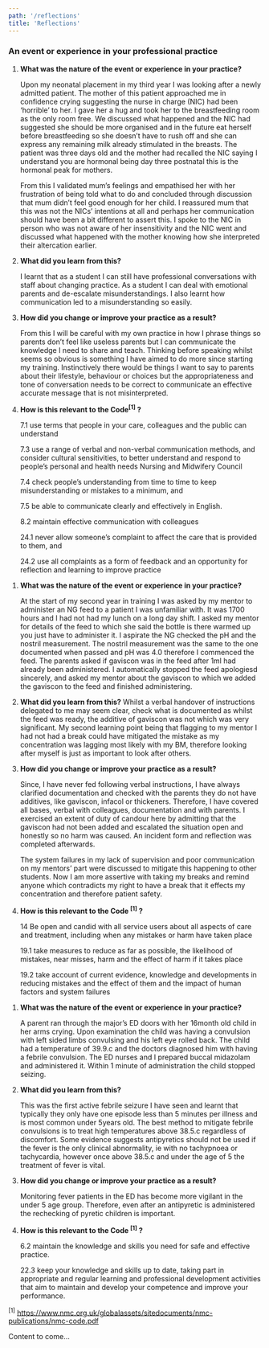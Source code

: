 ```yaml
---
path: '/reflections'
title: 'Reflections'
---
```






<div class="reflections">

<react-collapsible trigger="Student Year 2015-2018">

<div class="reflection one" id="one">
<div class="reflection__content">

### An event or experience in your professional practice

<react-collapsible trigger="1. Parent complaining about another member of staff – maintaining professional">

  1. **What was the nature of the event or experience in your practice?**

       Upon my neonatal placement in my third year I was looking after a newly admitted patient. The mother of this patient approached me in confidence crying suggesting the nurse in charge (NIC) had been ‘horrible’ to her. I gave her a hug and took her to the breastfeeding room as the only room free. We discussed what happened and the NIC had suggested she should be more organised and in the future eat herself before breastfeeding so she doesn’t have to rush off and she can express any remaining milk already stimulated in the breasts. The patient was three days old and the mother had recalled the NIC saying I understand you are hormonal being day three postnatal this is the hormonal peak for mothers.

       From this I validated mum’s feelings and empathised her with her frustration of being told what to do and concluded through discussion that mum didn’t feel good enough for her child. I reassured mum that this was not the NICs’ intentions at all and perhaps her communication should have been a bit different to assert this. I spoke to the NIC in person who was not aware of her insensitivity and the NIC went and discussed what happened with the mother knowing how she interpreted their altercation earlier.

  2. **What did you learn from this?**

       I learnt that as a student I can still have professional conversations with staff about changing practice. As a student I can deal with emotional parents and de-escalate misunderstandings. I also learnt how communication led to a misunderstanding so easily.

  3. **How did you change or improve your practice as a result?**

       From this I will be careful with my own practice in how I phrase things so parents don’t feel like useless parents but I can communicate the knowledge I need to share and teach. Thinking before speaking whilst seems so obvious is something I have aimed to do more since starting my training. Instinctively there would be things I want to say to parents about their lifestyle, behaviour or choices but the appropriateness and tone of conversation needs to be correct to communicate an effective accurate message that is not misinterpreted.

  4. **How is this relevant to the Code<sup>[1]</sup> ?**

       7.1 use terms that people in your care, colleagues and the public can understand

       7.3 use a range of verbal and non-verbal communication methods, and consider cultural sensitivities, to better understand and respond to people’s personal and health needs Nursing and Midwifery Council

       7.4 check people’s understanding from time to time to keep misunderstanding or mistakes to a minimum, and

       7.5 be able to communicate clearly and effectively in English.

       8.2 maintain effective communication with colleagues

       24.1 never allow someone’s complaint to affect the care that is provided to them, and

       24.2 use all complaints as a form of feedback and an opportunity for reflection and learning to improve practice

</react-collapsible>


<react-collapsible trigger="2. Nasogastric (NG) feeding technique – making thorough checks and being prepared">

  1. **What was the nature of the event or experience in your practice?**

       At the start of my second year in training I was asked by my mentor to administer an NG feed to a patient I was unfamiliar with. It was 1700 hours and I had not had my lunch on a long day shift. I asked my mentor for details of the feed to which she said the bottle is there warmed up you just have to administer it. I aspirate the NG checked the pH and the nostril measurement. The nostril measurement was the same to the one documented when passed and pH was 4.0 therefore I commenced the feed. The parents asked if gaviscon was in the feed after 1ml had already been administered. I automatically stopped the feed apologiesd sincerely, and asked my mentor about the gaviscon to which we added the gaviscon to the feed and finished administering.

  2. **What did you learn from this?**
       Whilst a verbal handover of instructions delegated to me may seem clear, check what is documented as whilst the feed was ready, the additive of gaviscon was not which was very significant.
       My second learning point being that flagging to my mentor I had not had a break could have mitigated the mistake as my concentration was lagging most likely with my BM, therefore looking after myself is just as important to look after others.

  3. **How did you change or improve your practice as a result?**

       Since, I have never fed following verbal instructions, I have always clarified documentation and checked with the parents they do not have additives, like gaviscon, infacol or thickeners. Therefore, I have covered all bases, verbal with colleagues, documentation and with parents. I exercised an extent of duty of candour here by admitting that the gaviscon had not been added and escalated the situation open and honestly so no harm was caused. An incident form and reflection was completed afterwards.

       The system failures in my lack of supervision and poor communication on my mentors’ part were discussed to mitigate this happening to other students. Now I am more assertive with taking my breaks and remind anyone which contradicts my right to have a break that it effects my concentration and therefore patient safety.

  4. **How is this relevant to the Code <sup>[1]</sup> ?**

       14 Be open and candid with all service users about all aspects of care and treatment, including when any mistakes or harm have taken place

       19.1 take measures to reduce as far as possible, the likelihood of mistakes, near misses, harm and the effect of harm if it takes place

       19.2 take account of current evidence, knowledge and developments in reducing mistakes and the effect of them and the impact of human factors and system failures


</react-collapsible>


<react-collapsible trigger="3. Management of a febrile convulsion in ED">

  1. **What was the nature of the event or experience in your practice?**

       A parent ran through the major’s ED doors with her 16month old child in her arms crying. Upon examination the child was having a convulsion with left sided limbs convulsing and his left eye rolled back. The child had a temperature of 39.9.c and the doctors diagnosed him with having a febrile convulsion. The ED nurses and I prepared buccal midazolam and administered it. Within 1 minute of administration the child stopped seizing.

  2. **What did you learn from this?**

       This was the first active febrile seizure I have seen and learnt that typically they only have one episode less than 5 minutes per illness and is most common under 5years old.  The best method to mitigate febrile convulsions is to treat high temperatures above 38.5.c regardless of discomfort. Some evidence suggests antipyretics should not be used if the fever is the only clinical abnormality, ie with no tachypnoea or tachycardia, however once above 38.5.c and under the age of 5 the treatment of fever is vital.

  3. **How did you change or improve your practice as a result?**

       Monitoring fever patients in the ED has become more vigilant in the under 5 age group. Therefore, even after an antipyretic is administered the rechecking of pyretic children is important.

  4. **How is this relevant to the Code <sup>[1]</sup> ?**

       6.2 maintain the knowledge and skills you need for safe and effective practice.

       22.3 keep your knowledge and skills up to date, taking part in appropriate and regular learning and professional development activities that aim to maintain and develop your competence and improve your performance.


<sup>[1]</sup>  https://www.nmc.org.uk/globalassets/sitedocuments/nmc-publications/nmc-code.pdf

</react-collapsible>

</div>
</div>
</react-collapsible>

<react-collapsible trigger="Revalidation Years 2018-2021">
  Content to come...
</react-collapsible>

  </div>